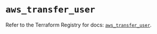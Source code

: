 # `aws_transfer_user`

Refer to the Terraform Registry for docs: [`aws_transfer_user`](https://registry.terraform.io/providers/hashicorp/aws/4.67.0/docs/resources/transfer_user).
